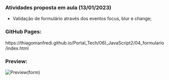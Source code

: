 <h3>Atividades proposta em aula (13/01/2023)</h3>

- Validação de formulário através dos eventos focus, blur e change;

<h3>GitHub Pages:</h3>
https://thiagomanfredi.github.io/Portal_Tech/06)_JavaScript2/04_formulario/index.html

<h3>Preview:</h3>

![Preview(form)](https://user-images.githubusercontent.com/118065155/213934054-d6628bdd-b14f-419e-8ae8-21dcbaac5074.png)

